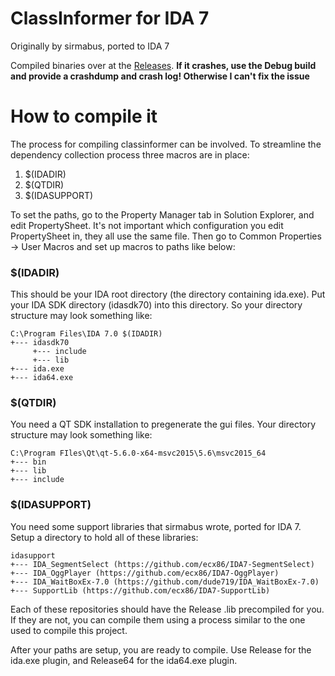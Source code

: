 # ClassInformer for IDA 7

Originally by sirmabus, ported to IDA 7

Compiled binaries over at the [Releases](../../releases). **If it crashes, use the Debug build and provide a crashdump and crash log! Otherwise I can't fix the issue**

# How to compile it

The process for compiling classinformer can be involved. To streamline the dependency collection process three macros are in place:
1. $(IDADIR)
2. $(QTDIR)
3. $(IDASUPPORT)

To set the paths, go to the Property Manager tab in Solution Explorer, and edit PropertySheet.
It's not important which configuration you edit PropertySheet in, they all use the same file.
Then go to Common Properties -> User Macros and set up macros to paths like below:

### $(IDADIR)
This should be your IDA root directory (the directory containing ida.exe).
Put your IDA SDK directory (idasdk70) into this directory.
So your directory structure may look something like:

```
C:\Program Files\IDA 7.0 $(IDADIR)
+--- idasdk70
     +--- include
     +--- lib
+--- ida.exe
+--- ida64.exe
```

### $(QTDIR)
You need a QT SDK installation to pregenerate the gui files.
Your directory structure may look something like:

```
C:\Program FIles\Qt\qt-5.6.0-x64-msvc2015\5.6\msvc2015_64
+--- bin
+--- lib
+--- include
```

### $(IDASUPPORT)
You need some support libraries that sirmabus wrote, ported for IDA 7.
Setup a directory to hold all of these libraries:
```
idasupport
+--- IDA_SegmentSelect (https://github.com/ecx86/IDA7-SegmentSelect)
+--- IDA_OggPlayer (https://github.com/ecx86/IDA7-OggPlayer)
+--- IDA_WaitBoxEx-7.0 (https://github.com/dude719/IDA_WaitBoxEx-7.0)
+--- SupportLib (https://github.com/ecx86/IDA7-SupportLib)
```
Each of these repositories should have the Release .lib precompiled for you.
If they are not, you can compile them using a process similar to the one used to compile this project.

After your paths are setup, you are ready to compile.
Use Release for the ida.exe plugin, and Release64 for the ida64.exe plugin.
